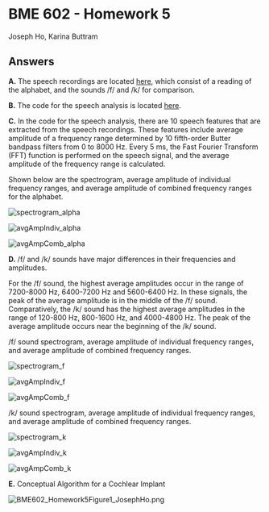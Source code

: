 # BME 602 - Homework 5
Joseph Ho, Karina Buttram

## Answers
**A.** The speech recordings are located [here](/recordings), which consist of a reading of the alphabet, and the sounds /f/ and /k/ for comparison.

**B.** The code for the speech analysis is located [here](/speech_analysis.py).

**C.** In the code for the speech analysis, there are 10 speech features that are extracted from the speech recordings. These features include average amplitude of a frequency range determined by 10 fifth-order Butter bandpass filters from 0 to 8000 Hz. Every 5 ms, the Fast Fourier Transform (FFT) function is performed on the speech signal, and the average amplitude of the frequency range is calculated.

Shown below are the spectrogram, average amplitude of individual frequency ranges, and average amplitude of combined frequency ranges for the alphabet.

![spectrogram_alpha](figures/spectrogram_alpha.png)

![avgAmpIndiv_alpha](figures/avgAmpIndiv_alpha.png)

![avgAmpComb_alpha](figures/avgAmpComb_alpha.png)

**D.** /f/ and /k/ sounds have major differences in their frequencies and amplitudes.

For the /f/ sound, the highest average amplitudes occur in the range of 7200-8000 Hz, 6400-7200 Hz and 5600-6400 Hz. In these signals, the peak of the average amplitude is in the middle of the /f/ sound. Comparatively, the /k/ sound has the highest average amplitudes in the range of 120-800 Hz, 800-1600 Hz, and 4000-4800 Hz. The peak of the average amplitude occurs near the beginning of the /k/ sound. 

/f/ sound spectrogram, average amplitude of individual frequency ranges, and average amplitude of combined frequency ranges.

![spectrogram_f](figures/spectrogram_f.png)

![avgAmpIndiv_f](figures/avgAmpIndiv_f.png)

![avgAmpComb_f](figures/avgAmpComb_f.png)

/k/ sound spectrogram, average amplitude of individual frequency ranges, and average amplitude of combined frequency ranges.

![spectrogram_k](figures/spectrogram_k.png)

![avgAmpIndiv_k](figures/avgAmpIndiv_k.png)

![avgAmpComb_k](figures/avgAmpComb_k.png)

**E.** Conceptual Algorithm for a Cochlear Implant

![BME602_Homework5Figure1_JosephHo.png](figures/BME602_Homework5Figure1_JosephHo.png)